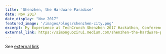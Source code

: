 ```yaml
---
title: 'Shenzhen, the Hardware Paradise'
date: Nov 2017
date_display: "Nov 2017"
featured_image: '/images/blogs/shenzhen-city.png'
excerpt: My Experience at TechCrunch Shenzhen 2017 Hackathon, Conference, and Innovation Tour
external_link: https://simonguozirui.medium.com/shenzhen-the-hardware-paradise-38acfb399a7e
---
```

See [external link](https://simonguozirui.medium.com/shenzhen-the-hardware-paradise-38acfb399a7e)